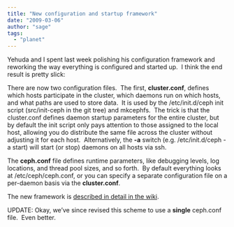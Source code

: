 ```yaml
---
title: "New configuration and startup framework"
date: "2009-03-06"
author: "sage"
tags: 
  - "planet"
---
```


Yehuda and I spent last week polishing his configuration framework and reworking the way everything is configured and started up.  I think the end result is pretty slick:

There are now two configuration files.  The first, **cluster.conf**, defines which hosts participate in the cluster, which daemons run on which hosts, and what paths are used to store data.  It is used by the /etc/init.d/ceph init script (src/init-ceph in the git tree) and mkcephfs.  The trick is that the cluster.conf defines daemon startup parameters for the entire cluster, but by default the init script only pays attention to those assigned to the local host, allowing you do distribute the same file across the cluster without adjusting it for each host.  Alternatively, the **\-a** switch (e.g. /etc/init.d/ceph -a start) will start (or stop) daemons on all hosts via ssh.

The **ceph.conf** file defines runtime parameters, like debugging levels, log locations, and thread pool sizes, and so forth.  By default everything looks at /etc/ceph/ceph.conf, or you can specify a separate configuration file on a per-daemon basis via the **cluster.conf**.

The new framework is [described in detail in the wiki](http://ceph.newdream.net/wiki/Main_Page).

UPDATE: Okay, we’ve since revised this scheme to use a **single** ceph.conf file.  Even better.

